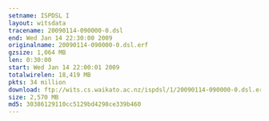 ```yaml
---
setname: ISPDSL I
layout: witsdata
tracename: 20090114-090000-0.dsl
end: Wed Jan 14 22:30:00 2009
originalname: 20090114-090000-0.dsl.erf
gzsize: 1,064 MB
len: 0:30:00
start: Wed Jan 14 22:00:01 2009
totalwirelen: 18,419 MB
pkts: 34 million
download: ftp://wits.cs.waikato.ac.nz/ispdsl/1/20090114-090000-0.dsl.erf.gz
size: 2,570 MB
md5: 30386129110cc5129bd4298ce339b460
---
```

